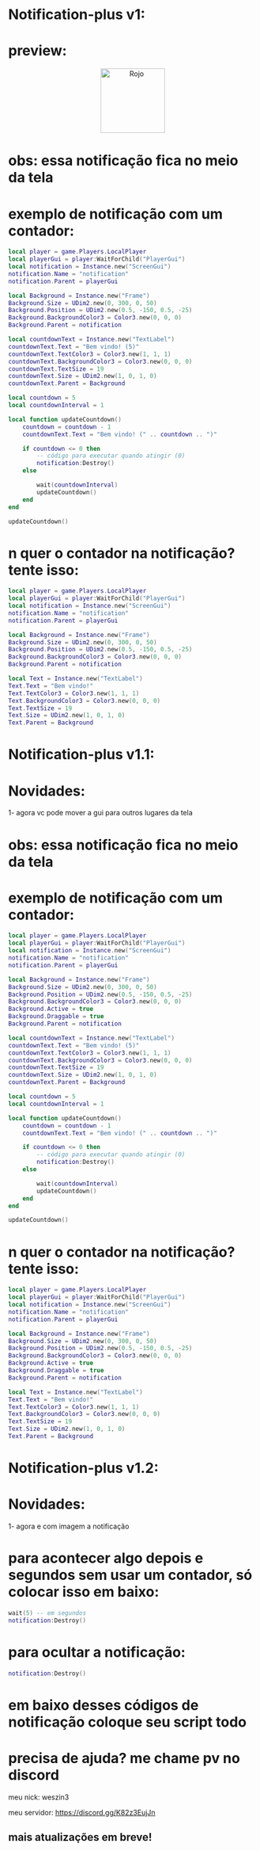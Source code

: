# Notification-plus v1:

# preview:

<div align="center">
    <img src="images/Screenshot_20240129-103132.png" alt="Rojo" height="130" />
</div>

# obs: essa notificação fica no meio da tela

# exemplo de notificação com um contador:

```lua
local player = game.Players.LocalPlayer
local playerGui = player:WaitForChild("PlayerGui")
local notification = Instance.new("ScreenGui")
notification.Name = "notification"
notification.Parent = playerGui

local Background = Instance.new("Frame")
Background.Size = UDim2.new(0, 300, 0, 50)  
Background.Position = UDim2.new(0.5, -150, 0.5, -25) 
Background.BackgroundColor3 = Color3.new(0, 0, 0)
Background.Parent = notification

local countdownText = Instance.new("TextLabel")
countdownText.Text = "Bem vindo! (5)"
countdownText.TextColor3 = Color3.new(1, 1, 1)
countdownText.BackgroundColor3 = Color3.new(0, 0, 0)
countdownText.TextSize = 19
countdownText.Size = UDim2.new(1, 0, 1, 0)
countdownText.Parent = Background

local countdown = 5
local countdownInterval = 1

local function updateCountdown()
    countdown = countdown - 1
    countdownText.Text = "Bem vindo! (" .. countdown .. ")"

    if countdown <= 0 then
        -- código para executar quando atingir (0)
        notification:Destroy()
    else

        wait(countdownInterval)
        updateCountdown()
    end
end

updateCountdown()
```

# n quer o contador na notificação? tente isso:

```lua
local player = game.Players.LocalPlayer
local playerGui = player:WaitForChild("PlayerGui")
local notification = Instance.new("ScreenGui")
notification.Name = "notification"
notification.Parent = playerGui

local Background = Instance.new("Frame")
Background.Size = UDim2.new(0, 300, 0, 50)  
Background.Position = UDim2.new(0.5, -150, 0.5, -25) 
Background.BackgroundColor3 = Color3.new(0, 0, 0)
Background.Parent = notification

local Text = Instance.new("TextLabel")
Text.Text = "Bem vindo!"
Text.TextColor3 = Color3.new(1, 1, 1)
Text.BackgroundColor3 = Color3.new(0, 0, 0)
Text.TextSize = 19
Text.Size = UDim2.new(1, 0, 1, 0)
Text.Parent = Background
```

# Notification-plus v1.1:

# Novidades:
1- agora vc pode mover a gui para outros lugares da tela

# obs: essa notificação fica no meio da tela

# exemplo de notificação com um contador:

```lua
local player = game.Players.LocalPlayer
local playerGui = player:WaitForChild("PlayerGui")
local notification = Instance.new("ScreenGui")
notification.Name = "notification"
notification.Parent = playerGui

local Background = Instance.new("Frame")
Background.Size = UDim2.new(0, 300, 0, 50)  
Background.Position = UDim2.new(0.5, -150, 0.5, -25) 
Background.BackgroundColor3 = Color3.new(0, 0, 0)
Background.Active = true
Background.Draggable = true
Background.Parent = notification

local countdownText = Instance.new("TextLabel")
countdownText.Text = "Bem vindo! (5)"
countdownText.TextColor3 = Color3.new(1, 1, 1)
countdownText.BackgroundColor3 = Color3.new(0, 0, 0)
countdownText.TextSize = 19
countdownText.Size = UDim2.new(1, 0, 1, 0)
countdownText.Parent = Background

local countdown = 5
local countdownInterval = 1

local function updateCountdown()
    countdown = countdown - 1
    countdownText.Text = "Bem vindo! (" .. countdown .. ")"

    if countdown <= 0 then
        -- código para executar quando atingir (0)
        notification:Destroy()
    else

        wait(countdownInterval)
        updateCountdown()
    end
end

updateCountdown()
```

# n quer o contador na notificação? tente isso:

```lua
local player = game.Players.LocalPlayer
local playerGui = player:WaitForChild("PlayerGui")
local notification = Instance.new("ScreenGui")
notification.Name = "notification"
notification.Parent = playerGui

local Background = Instance.new("Frame")
Background.Size = UDim2.new(0, 300, 0, 50)  
Background.Position = UDim2.new(0.5, -150, 0.5, -25) 
Background.BackgroundColor3 = Color3.new(0, 0, 0)
Background.Active = true
Background.Draggable = true
Background.Parent = notification

local Text = Instance.new("TextLabel")
Text.Text = "Bem vindo!"
Text.TextColor3 = Color3.new(1, 1, 1)
Text.BackgroundColor3 = Color3.new(0, 0, 0)
Text.TextSize = 19
Text.Size = UDim2.new(1, 0, 1, 0)
Text.Parent = Background
```

# Notification-plus v1.2:

# Novidades:
1- agora e com imagem a notificação

# para acontecer algo depois e segundos sem usar um contador, só colocar isso em baixo:
```lua
wait(5) -- em segundos
notification:Destroy()
```

# para ocultar a notificação:
```lua
notification:Destroy()
```

# em baixo desses códigos de notificação coloque seu script todo

# precisa de ajuda? me chame pv no discord
meu nick: weszin3

meu servidor: https://discord.gg/K82z3EujJn

## mais atualizações em breve!

